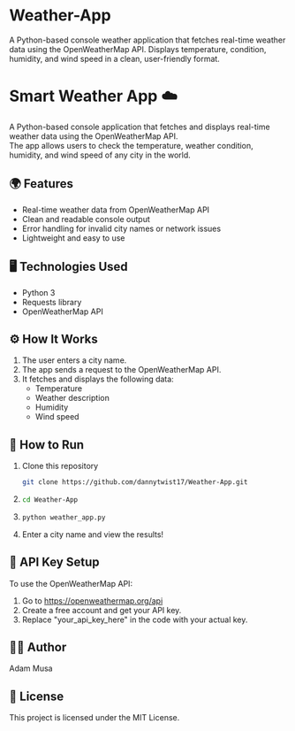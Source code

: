 # Weather-App
A Python-based console weather application that fetches real-time weather data using the OpenWeatherMap API. Displays temperature, condition, humidity, and wind speed in a clean, user-friendly format.
# Smart Weather App ☁️

A Python-based console application that fetches and displays real-time weather data using the OpenWeatherMap API.  
The app allows users to check the temperature, weather condition, humidity, and wind speed of any city in the world.  

## 🌍 Features
- Real-time weather data from OpenWeatherMap API  
- Clean and readable console output  
- Error handling for invalid city names or network issues  
- Lightweight and easy to use  

## 🖥️ Technologies Used
- Python 3  
- Requests library  
- OpenWeatherMap API  

## ⚙️ How It Works
1. The user enters a city name.  
2. The app sends a request to the OpenWeatherMap API.  
3. It fetches and displays the following data:
   - Temperature  
   - Weather description  
   - Humidity  
   - Wind speed  

## 🚀 How to Run
1. Clone this repository  
   ```bash
   git clone https://github.com/dannytwist17/Weather-App.git
2. ```bash
   cd Weather-App
3. ```bash
   python weather_app.py
4. Enter a city name and view the results!

## 🔑 API Key Setup
To use the OpenWeatherMap API:
1. Go to https://openweathermap.org/api
2. Create a free account and get your API key.
3. Replace "your_api_key_here" in the code with your actual key.

## 🧑‍💻 Author
Adam Musa
## 📄 License
This project is licensed under the MIT License.
